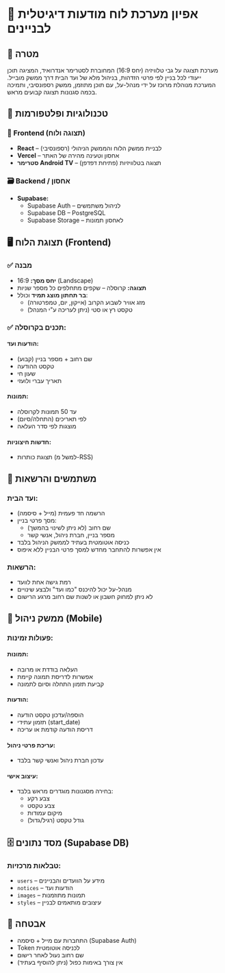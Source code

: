 # 🧾 אפיון מערכת לוח מודעות דיגיטלית לבניינים

## 🎯 מטרה

מערכת תצוגה על גבי טלוויזיה (יחס 16:9) המחוברת לסטרימר אנדרואיד, המציגה תוכן ייעודי לכל בניין לפי פרטי הזדהות, בניהול מלא של ועד הבית דרך ממשק מובייל. המערכת מנוהלת מרוכז על ידי מנהל-על, עם תוכן מתוזמן, ממשק רספונסיבי, ותמיכה בכמה סגנונות תצוגה קבועים מראש.

## 🧰 טכנולוגיות ופלטפורמות

### 🎯 Frontend (תצוגה ולוח)
- **React** – לבניית ממשק הלוח והממשק הניהולי (רספונסיבי)
- **Vercel** – אחסון וטעינה מהירה של האתר
- **סטרימר Android TV** – תצוגה בטלוויזיות (פתיחת דפדפן)

### 🗃️ Backend / אחסון
- **Supabase:**
  - Supabase Auth – לניהול משתמשים
  - Supabase DB – PostgreSQL
  - Supabase Storage – לאחסון תמונות

## 🖥️ תצוגת הלוח (Frontend)

### ✅ מבנה
- **יחס מסך:** 16:9 (Landscape)
- **תצוגה:** קרוסלה – שקפים מתחלפים כל מספר שניות
- **בר תחתון מוצג תמיד** וכולל:
  - מזג אוויר לשבוע הקרוב (אייקון, יום, טמפרטורה)
  - טקסט רץ או סטי (ניתן לעריכה ע"י המנהל)

### ✅ תכנים בקרוסלה:

#### הודעות ועד:
- שם רחוב + מספר בניין (קבוע)
- טקסט ההודעה
- שעון חי
- תאריך עברי ולועזי

#### תמונות:
- עד 50 תמונות לקרוסלה
- לפי תאריכים (התחלה/סיום)
- מוצגות לפי סדר העלאה

#### חדשות חיצוניות:
- תצוגת כותרות (למשל מ-RSS)

## 👥 משתמשים והרשאות

### ועד הבית:
- הרשמה חד פעמית (מייל + סיסמה)
- מסך פרטי בניין:
  - שם רחוב (לא ניתן לשינוי בהמשך)
  - מספר בניין, חברת ניהול, אנשי קשר
- כניסה אוטומטית בעתיד לממשק הניהול בלבד
- אין אפשרות להתחבר מחדש למסך פרטי הבניין ללא איפוס

### הרשאות:
- רמת גישה אחת לוועד
- מנהל-על יכול להיכנס "כמו ועד" ולבצע שינויים
- לא ניתן למחוק חשבון או לשנות שם רחוב מרגע הרישום

## 📱 ממשק ניהול (Mobile)

### פעולות זמינות:

#### תמונות:
- העלאה בודדת או מרובה
- אפשרות לדריסת תמונה קיימת
- קביעת תזמון התחלה וסיום לתמונה

#### הודעות:
- הוספה/עדכון טקסט הודעה
- תזמון עתידי (start_date)
- דריסת הודעה קודמת או עריכה

#### עריכת פרטי ניהול:
- עדכון חברת ניהול ואנשי קשר בלבד

#### עיצוב אישי:
- בחירה מסגנונות מוגדרים מראש בלבד:
  - צבע רקע
  - צבע טקסט
  - מיקום עמודות
  - גודל טקסט (רגיל/גדול)

## 🗄️ מסד נתונים (Supabase DB)

### טבלאות מרכזיות:
- `users` – מידע על הוועדים והבניינים
- `notices` – הודעות ועד
- `images` – תמונות מתוזמנות
- `styles` – עיצובים מותאמים לבניין

## 🔐 אבטחה

- התחברות עם מייל + סיסמה (Supabase Auth)
- Token לכניסה אוטומטית
- שם רחוב נעול לאחר רישום
- אין צורך באימות כפול (ניתן להוסיף בעתיד) 